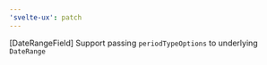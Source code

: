 ```yaml
---
'svelte-ux': patch
---
```


[DateRangeField] Support passing `periodTypeOptions` to underlying `DateRange`
